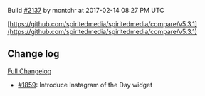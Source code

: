 Build [#2137](https://circleci.com/gh/spiritedmedia/spiritedmedia/2137) by montchr at 2017-02-14 08:27 PM UTC

[https://github.com/spiritedmedia/spiritedmedia/compare/v5.3.1](https://github.com/spiritedmedia/spiritedmedia/compare/v5.3.1)
## Change log
[Full Changelog](https://github.com/spiritedmedia/spiritedmedia/compare/v5.3.0...v5.3.1)

 - [#1859](https://github.com/spiritedmedia/spiritedmedia/pull/1859): Introduce Instagram of the Day widget
